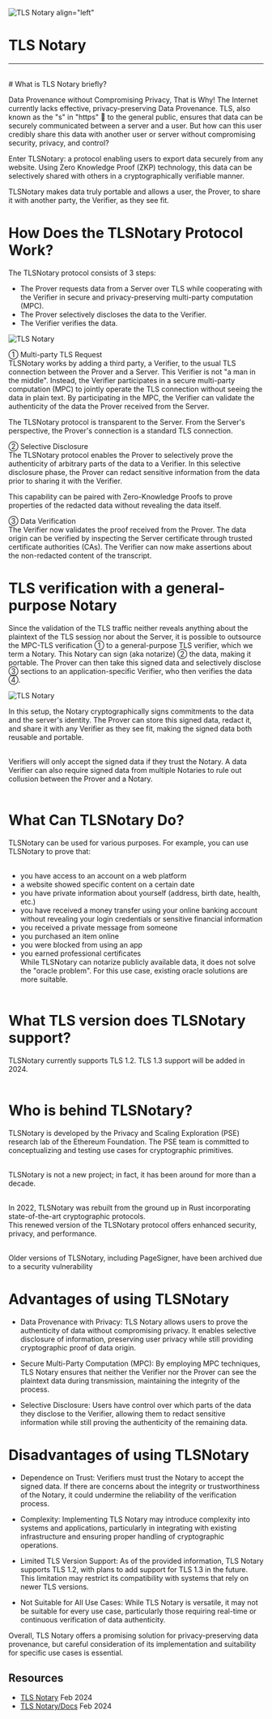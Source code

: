 

![TLS Notary align="left"](https://encrypted-tbn0.gstatic.com/images?q=tbn:ANd9GcT-Sg3rZyhgMiVaVT_mkfNRfjcv6PiGZIHpHg&usqp=CAU "TLS Notary")

# TLS Notary
---
<br>
# What is TLS Notary briefly?

Data Provenance without Compromising Privacy, That is Why!
The Internet currently lacks effective, privacy-preserving Data Provenance. TLS, also known as the "s" in "https" 🔐 to the general public, ensures that data can be securely communicated between a server and a user. But how can this user credibly share this data with another user or server without compromising security, privacy, and control?

Enter TLSNotary: a protocol enabling users to export data securely from any website. Using Zero Knowledge Proof (ZKP) technology, this data can be selectively shared with others in a cryptographically verifiable manner.

TLSNotary makes data truly portable and allows a user, the Prover, to share it with another party, the Verifier, as they see fit.

# How Does the TLSNotary Protocol Work?
The TLSNotary protocol consists of 3 steps:

- The Prover requests data from a Server over TLS while cooperating with the Verifier in secure and privacy-preserving multi-party computation (MPC).<br>
- The Prover selectively discloses the data to the Verifier.<br>
- The Verifier verifies the data.<br>

![TLS Notary ](https://docs.tlsnotary.org/diagrams/overview_prover_verifier.svg "TLS Notary ")

① Multi-party TLS Request<br>
TLSNotary works by adding a third party, a Verifier, to the usual TLS connection between the Prover and a Server. This Verifier is not "a man in the middle". Instead, the Verifier participates in a secure multi-party computation (MPC) to jointly operate the TLS connection without seeing the data in plain text. By participating in the MPC, the Verifier can validate the authenticity of the data the Prover received from the Server.<br>

The TLSNotary protocol is transparent to the Server. From the Server's perspective, the Prover's connection is a standard TLS connection.<br>

② Selective Disclosure<br>
The TLSNotary protocol enables the Prover to selectively prove the authenticity of arbitrary parts of the data to a Verifier. In this selective disclosure phase, the Prover can redact sensitive information from the data prior to sharing it with the Verifier.<br>

This capability can be paired with Zero-Knowledge Proofs to prove properties of the redacted data without revealing the data itself.<br>

③ Data Verification<br>
The Verifier now validates the proof received from the Prover. The data origin can be verified by inspecting the Server certificate through trusted certificate authorities (CAs). The Verifier can now make assertions about the non-redacted content of the transcript.<br>

# TLS verification with a general-purpose Notary
Since the validation of the TLS traffic neither reveals anything about the plaintext of the TLS session nor about the Server, it is possible to outsource the MPC-TLS verification ① to a general-purpose TLS verifier, which we term a Notary. This Notary can sign (aka notarize) ② the data, making it portable. The Prover can then take this signed data and selectively disclose ③ sections to an application-specific Verifier, who then verifies the data ④.


![TLS Notary  ](https://docs.tlsnotary.org/diagrams/overview_notary.svg "TLS Notary  ")


In this setup, the Notary cryptographically signs commitments to the data and the server's identity. The Prover can store this signed data, redact it, and share it with any Verifier as they see fit, making the signed data both reusable and portable.<br><br>

Verifiers will only accept the signed data if they trust the Notary. A data Verifier can also require signed data from multiple Notaries to rule out collusion between the Prover and a Notary.<br><br>

# What Can TLSNotary Do?
TLSNotary can be used for various purposes. For example, you can use TLSNotary to prove that:<br><br>

- you have access to an account on a web platform
- a website showed specific content on a certain date
- you have private information about yourself (address, birth date, health, etc.)
- you have received a money transfer using your online banking account without revealing your login credentials or sensitive financial information
- you received a private message from someone
- you purchased an item online
- you were blocked from using an app
- you earned professional certificates<br>
While TLSNotary can notarize publicly available data, it does not solve the "oracle problem". For this use case, existing oracle solutions are more suitable.<br><br>

# What TLS version does TLSNotary support?
TLSNotary currently supports TLS 1.2. TLS 1.3 support will be added in 2024.<br><br>

# Who is behind TLSNotary?
TLSNotary is developed by the Privacy and Scaling Exploration (PSE) research lab of the Ethereum Foundation. The PSE team is committed to conceptualizing and testing use cases for cryptographic primitives.<br><br>

TLSNotary is not a new project; in fact, it has been around for more than a decade.<br><br>

In 2022, TLSNotary was rebuilt from the ground up in Rust incorporating state-of-the-art cryptographic protocols.<br>This renewed version of the TLSNotary protocol offers enhanced security, privacy, and performance.<br><br>

Older versions of TLSNotary, including PageSigner, have been archived due to a security vulnerability<br>

# Advantages of using TLSNotary

- Data Provenance with Privacy: TLS Notary allows users to prove the authenticity of data without compromising privacy. It enables selective disclosure of information, preserving user privacy while still providing cryptographic proof of data origin.

- Secure Multi-Party Computation (MPC): By employing MPC techniques, TLS Notary ensures that neither the Verifier nor the Prover can see the plaintext data during transmission, maintaining the integrity of the process.

- Selective Disclosure: Users have control over which parts of the data they disclose to the Verifier, allowing them to redact sensitive information while still proving the authenticity of the remaining data.

# Disadvantages of using TLSNotary

- Dependence on Trust: Verifiers must trust the Notary to accept the signed data. If there are concerns about the integrity or trustworthiness of the Notary, it could undermine the reliability of the verification process.

- Complexity: Implementing TLS Notary may introduce complexity into systems and applications, particularly in integrating with existing infrastructure and ensuring proper handling of cryptographic operations.

- Limited TLS Version Support: As of the provided information, TLS Notary supports TLS 1.2, with plans to add support for TLS 1.3 in the future. This limitation may restrict its compatibility with systems that rely on newer TLS versions.

- Not Suitable for All Use Cases: While TLS Notary is versatile, it may not be suitable for every use case, particularly those requiring real-time or continuous verification of data authenticity.

Overall, TLS Notary offers a promising solution for privacy-preserving data provenance, but careful consideration of its implementation and suitability for specific use cases is essential.


## Resources

- [TLS Notary](https://tlsnotary.org/ "TLS Notary") Feb 2024
- [TLS Notary/Docs](https://docs.tlsnotary.org/intro.html "TLS Notary Docs") Feb 2024



